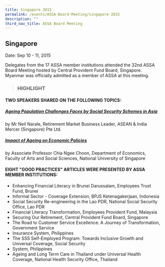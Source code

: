 ```yaml
---
title: Singapore 2015
permalink: /events/ASSA-Board-Meeting/singapore-2015
description: ""
third_nav_title: ASSA Board Meeting
---
```

## Singapore
Date: Sep 10 - 11, 2015

Delegates from the 17 ASSA member institutions attended the 32nd ASSA Board Meeting hosted by Central Provident Fund Board, Singapore. Myanmar was officially admitted as a member of ASSA at this meeting.


> ### HIGHLIGHT

#### TWO SPEAKERS SHARED ON THE FOLLOWING TOPICS:
##### [Ageing Population Challenges Faces by Social Security Schemes in Asia](/files/ASSA%20Board%20Meeting/Singapore%202015/Ageing%20Population%20Challenges%20Faces%20by%20Social%20Security%20Schemes%20in%20Asia.pdf)
by Mr Neil Narale, Retirement Market Business Leader, ASEAN & India Mercer (Singapore) Pte Ltd.


##### [Impact of Ageing on Economic Policies](/files/ASSA%20Board%20Meeting/Singapore%202015/Impact%20of%20Ageing%20on%20Economic%20Policies.pdf)
by Associate Professor Chia Ngee Choon, Department of Economics, Faculty of Arts and Social Sciences, National University of Singapore



#### EIGHT "GOOD PRACTICES" ARTICLES WERE PRESENTED BY ASSA MEMBER INSTITUTIONS:
* Enhancing Financial Literacy in Brunei Darussalam, Employees Trust Fund, Brunei
* Informal Sector - Coverage Extension, BPJS Ketenagakerjaan, Indonesia
* Social Security Re-engineering in the Lao PDR, National Social Security Office, Lao PDR
* Financial Literacy Transformation, Employees Provident Fund, Malaysia
* Securing Our Retirement, Central Provident Fund Board, Singapore
* The Road to Customer Service Excellence: A Journey of Transformation, Government Service
* Insurance System, Philippines
* The SSS Self-Employed Program: Towards Inclusive Growth and Universal Coverage, Social Security
* System, Philippines
* Ageing and Long Term Care in Thailand under Universal Health Coverage, National Health Security Office, Thailand



